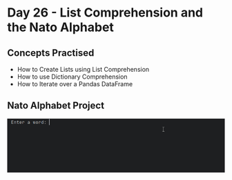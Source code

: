 # Day 26 - List Comprehension and the Nato Alphabet
## Concepts Practised
- How to Create Lists using List Comprehension
- How to use Dictionary Comprehension
- How to Iterate over a Pandas DataFrame
## Nato Alphabet Project
![day26](NATO.gif)
